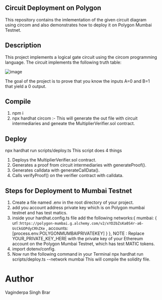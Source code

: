 ## Circuit Deployment on Polygon
This repository contains the imlementation of the given circuit diagram using circom and also demonstrates how to deploy it on Polygon Mumbai Testnet.

## Description
This project implements a logical gate circuit using the circom programming language. The circuit implements the following truth table:

![image](https://github.com/Vaginderpal/Polygon_circuit_module_3/assets/137271458/fe2ebb38-ada0-45e4-afff-2c6b6b073d85)

The goal of the project is to prove that you know the inputs A=0 and B=1 that yield a 0 output.

## Compile
1. npm i
2. npx hardhat circom :- This will generate the out file with circuit intermediaries and geneate the MultiplierVerifier.sol contract.

## Deploy
npx hardhat run scripts/deploy.ts This script does 4 things

1. Deploys the MultiplierVerifier.sol contract.
2. Generates a proof from circuit intermediaries with generateProof().
3. Generates calldata with generateCallData().
4. Calls verifyProof() on the verifier contract with calldata.   

## Steps for Deployment to Mumbai Testnet 
1. Create a file named .env in the root directory of your project.
2. add you account address private key which is on Polygon mumbai testnet and has test matics.
3. inside your hardhat.config.ts file add the following  networks:{   mumbai: { url :`https://polygon-mumbai.g.alchemy.com/v2/xYD2bZsKa0S4r-a6-UcCkGOPdyCRhZXe` ,   accounts: [process.env.POLYGONMUMBAIPRIVATEKEY]  } }, NOTE : Replace YOUR_PRIVATE_KEY_HERE with the private key of your Ethereum account on the Polygon Mumbai Testnet, which has test MATIC tokens.
4. import dotenv/config.
5. Now run the following command in your Terminal npx hardhat run scripts/deploy.ts --network mumbai This will compile the solidity file.

# Author
Vaginderpa Singh Brar
